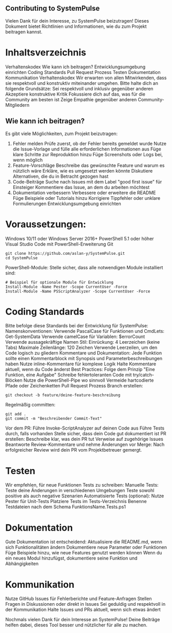 ## Contributing to SystemPulse
Vielen Dank für dein Interesse, zu SystemPulse beizutragen! Dieses Dokument bietet Richtlinien und Informationen, wie du zum Projekt beitragen kannst.

# Inhaltsverzeichnis
Verhaltenskodex
Wie kann ich beitragen?
Entwicklungsumgebung einrichten
Coding Standards
Pull Request Prozess
Testen
Dokumentation
Kommunikation
Verhaltenskodex
Wir erwarten von allen Mitwirkenden, dass sie respektvoll und konstruktiv miteinander umgehen. Bitte halte dich an folgende Grundsätze:
Sei respektvoll und inklusiv gegenüber anderen
Akzeptiere konstruktive Kritik
Fokussiere dich auf das, was für die Community am besten ist
Zeige Empathie gegenüber anderen Community-Mitgliedern

## Wie kann ich beitragen?
Es gibt viele Möglichkeiten, zum Projekt beizutragen:
1. Fehler melden
Prüfe zuerst, ob der Fehler bereits gemeldet wurde
Nutze die Issue-Vorlage und fülle alle erforderlichen Informationen aus
Füge klare Schritte zur Reproduktion hinzu
Füge Screenshots oder Logs bei, wenn möglich
2. Feature-Vorschläge
Beschreibe das gewünschte Feature und warum es nützlich wäre
Erkläre, wie es umgesetzt werden könnte
Diskutiere Alternativen, die du in Betracht gezogen hast
3. Code-Beiträge
Suche nach Issues mit dem Label "good first issue" für Einsteiger
Kommentiere das Issue, an dem du arbeiten möchtest
4. Dokumentation verbessern
Verbessere oder erweitere die README
Füge Beispiele oder Tutorials hinzu
Korrigiere Tippfehler oder unklare Formulierungen
Entwicklungsumgebung einrichten

# Voraussetzungen:

Windows 10/11 oder Windows Server 2016+
PowerShell 5.1 oder höher
Visual Studio Code mit PowerShell-Erweiterung
Git
````
git clone https://github.com/aslan-y/SystemPulse.git
cd SystemPulse
````
PowerShell-Module: Stelle sicher, dass alle notwendigen Module installiert sind:
````
# Beispiel für optionale Module für Entwicklung
Install-Module -Name Pester -Scope CurrentUser -Force
Install-Module -Name PSScriptAnalyzer -Scope CurrentUser -Force
````

# Coding Standards
Bitte befolge diese Standards bei der Entwicklung für SystemPulse:
Namenskonventionen:
Verwende PascalCase für Funktionen und CmdLets: Get-SystemData
Verwende camelCase für Variablen: $errorCount
Verwende aussagekräftige Namen
Stil:
Einrückung: 4 Leerzeichen (keine Tabs)
Maximale Zeilenlänge: 120 Zeichen
Verwende Leerzeilen, um den Code logisch zu gliedern
Kommentare und Dokumentation:
Jede Funktion sollte einen Kommentarblock mit Synopsis und Parameterbeschreibungen haben
Nutze inline-Kommentare für komplexe Logik
Halte Kommentare aktuell, wenn du Code änderst
Best Practices:
Folge dem Prinzip "Eine Funktion, eine Aufgabe"
Schreibe fehlertoleranten Code mit try/catch-Blöcken
Nutze die PowerShell-Pipe wo sinnvoll
Vermeide hartcodierte Pfade oder Zeichenketten
Pull Request Prozess
Branch erstellen:
````
git checkout -b feature/deine-feature-beschreibung
````
Regelmäßig committen:
````
git add .
git commit -m "Beschreibender Commit-Text"
````
Vor dem PR:
Führe Invoke-ScriptAnalyzer auf deinen Code aus
Führe Tests durch, falls vorhanden
Stelle sicher, dass dein Code gut dokumentiert ist
PR erstellen:
Beschreibe klar, was dein PR tut
Verweise auf zugehörige Issues
Beantworte Review-Kommentare und nehme Änderungen vor
Merge: Nach erfolgreicher Review wird dein PR vom Projektbetreuer gemergt.


# Testen
Wir empfehlen, für neue Funktionen Tests zu schreiben:
Manuelle Tests:
Teste deine Änderungen in verschiedenen Umgebungen
Teste sowohl positive als auch negative Szenarien
Automatisierte Tests (optional):
Nutze Pester für Unit-Tests
Platziere Tests im Tests-Verzeichnis
Benenne Testdateien nach dem Schema FunktionsName.Tests.ps1

# Dokumentation
Gute Dokumentation ist entscheidend:
Aktualisiere die README.md, wenn sich Funktionalitäten ändern
Dokumentiere neue Parameter oder Funktionen
Füge Beispiele hinzu, wie neue Features genutzt werden können
Wenn du ein neues Modul hinzufügst, dokumentiere seine Funktion und Abhängigkeiten

# Kommunikation
Nutze GitHub Issues für Fehlerberichte und Feature-Anfragen
Stellen Fragen in Diskussionen oder direkt in Issues
Sei geduldig und respektvoll in der Kommunikation
Halte Issues und PRs aktuell, wenn sich etwas ändert

Nochmals vielen Dank für dein Interesse an SystemPulse! Deine Beiträge helfen dabei, dieses Tool besser und nützlicher für alle zu machen.
